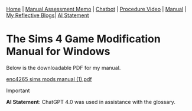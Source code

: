 [Home](index.md) | [Manual Assessment Memo](manual_assessment_memo.md) | [Chatbot](chatbot.md) | [Procedure Video](procedure_video.md) | [Manual](manual.md) | [My Reflective Blogs](reflective_blogs.md)| [AI Statement](AI_Statement.md)

# The Sims 4 Game Modification Manual for Windows 

Below is the downloadable PDF for my manual. 

[enc4265 sims mods manual  (1).pdf](https://github.com/user-attachments/files/19905811/enc4265.sims.mods.manual.1.pdf)

<object data="myfile.pdf" width="1000" height="1000" type='application/pdf'/>









>[!IMPORTANT]
>**AI Statement**: ChatGPT 4.0 was used in assistance with the glossary. 
